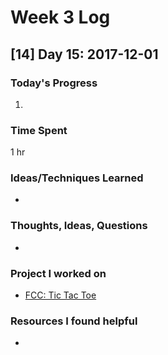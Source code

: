 # Week 3 Log

## [14] Day 15: 2017-12-01

### Today's Progress

1. 

### Time Spent

1 hr

### Ideas/Techniques Learned

- 

### Thoughts, Ideas, Questions

- 

### Project I worked on

- [FCC: Tic Tac Toe](https://codepen.io/digilou/pen/POOypV)

### Resources I found helpful

- 
